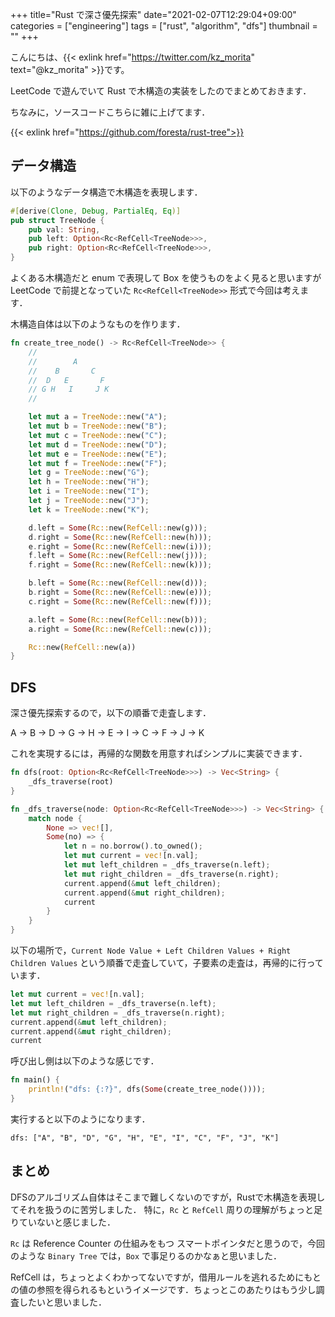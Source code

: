 +++
title="Rust で深さ優先探索"
date="2021-02-07T12:29:04+09:00"
categories = ["engineering"]
tags = ["rust", "algorithm", "dfs"]
thumbnail = ""
+++

こんにちは、{{< exlink href="https://twitter.com/kz_morita" text="@kz_morita" >}}です。

LeetCode で遊んでいて Rust で木構造の実装をしたのでまとめておきます．

ちなみに，ソースコードこちらに雑に上げてます．

{{< exlink href="https://github.com/foresta/rust-tree">}}


## データ構造

以下のようなデータ構造で木構造を表現します．

```rust
#[derive(Clone, Debug, PartialEq, Eq)]
pub struct TreeNode {
    pub val: String,
    pub left: Option<Rc<RefCell<TreeNode>>>,
    pub right: Option<Rc<RefCell<TreeNode>>>,
}
```

よくある木構造だと enum で表現して Box を使うものをよく見ると思いますが LeetCode で前提となっていた `Rc<RefCell<TreeNode>>` 形式で今回は考えます．

木構造自体は以下のようなものを作ります．

```rust
fn create_tree_node() -> Rc<RefCell<TreeNode>> {
    //
    //        A
    //    B       C
    //  D   E       F
    // G H   I     J K
    //

    let mut a = TreeNode::new("A");
    let mut b = TreeNode::new("B");
    let mut c = TreeNode::new("C");
    let mut d = TreeNode::new("D");
    let mut e = TreeNode::new("E");
    let mut f = TreeNode::new("F");
    let g = TreeNode::new("G");
    let h = TreeNode::new("H");
    let i = TreeNode::new("I");
    let j = TreeNode::new("J");
    let k = TreeNode::new("K");

    d.left = Some(Rc::new(RefCell::new(g)));
    d.right = Some(Rc::new(RefCell::new(h)));
    e.right = Some(Rc::new(RefCell::new(i)));
    f.left = Some(Rc::new(RefCell::new(j)));
    f.right = Some(Rc::new(RefCell::new(k)));

    b.left = Some(Rc::new(RefCell::new(d)));
    b.right = Some(Rc::new(RefCell::new(e)));
    c.right = Some(Rc::new(RefCell::new(f)));

    a.left = Some(Rc::new(RefCell::new(b)));
    a.right = Some(Rc::new(RefCell::new(c)));

    Rc::new(RefCell::new(a))
}
```

## DFS 

深さ優先探索するので，以下の順番で走査します．

A → B → D → G → H → E → I → C → F → J → K

これを実現するには，再帰的な関数を用意すればシンプルに実装できます．

```rust
fn dfs(root: Option<Rc<RefCell<TreeNode>>>) -> Vec<String> {
    _dfs_traverse(root)
}

fn _dfs_traverse(node: Option<Rc<RefCell<TreeNode>>>) -> Vec<String> {
    match node {
        None => vec![],
        Some(no) => {
            let n = no.borrow().to_owned();
            let mut current = vec![n.val];
            let mut left_children = _dfs_traverse(n.left);
            let mut right_children = _dfs_traverse(n.right);
            current.append(&mut left_children);
            current.append(&mut right_children);
            current
        }
    }
}
```

以下の場所で，`Current Node Value + Left Children Values + Right Children Values` という順番で走査していて，子要素の走査は，再帰的に行っています．

```rust
let mut current = vec![n.val];
let mut left_children = _dfs_traverse(n.left);
let mut right_children = _dfs_traverse(n.right);
current.append(&mut left_children);
current.append(&mut right_children);
current
```

呼び出し側は以下のような感じです．

```rust
fn main() {
    println!("dfs: {:?}", dfs(Some(create_tree_node())));
}
```

実行すると以下のようになります．

```
dfs: ["A", "B", "D", "G", "H", "E", "I", "C", "F", "J", "K"]
```

## まとめ

DFSのアルゴリズム自体はそこまで難しくないのですが，Rustで木構造を表現してそれを扱うのに苦労しました．
特に，`Rc` と `RefCell` 周りの理解がちょっと足りていないと感じました．

`Rc` は Reference Counter の仕組みをもつ スマートポインタだと思うので，今回のような `Binary Tree` では，`Box` で事足りるのかなぁと思いました．

RefCell は，ちょっとよくわかってないですが，借用ルールを逃れるためにもとの値の参照を得られるもというイメージです．ちょっとこのあたりはもう少し調査したいと思いました．

